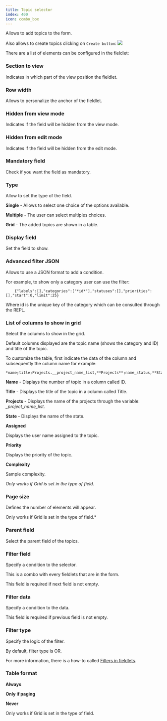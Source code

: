 ```yaml
---
title: Topic selector
index: 400
icon: combo_box
---
```


Allows to add topics to the form.

Also allows to create topics clicking on `Create button`: <img src="/static/images/icons/add.svg" />

There are a list of elements can be configured in the fieldlet:

### Section to view

Indicates in which part of the view position the fieldlet.

### Row width

Allows to personalize the anchor of the fieldlet.


### Hidden from view mode

Indicates if the field will be hidden from the view mode.


### Hidden from edit mode

Indicates if the field will be hidden from the edit mode.


### Mandatory field

Check if you want the field as mandatory.


### Type

Allow to set the type of the field.

**Single** - Allows to select one choice of the options available.

**Multiple** - The user can select multiples choices.

**Grid** - The added topics are shown in a table.

### Display field

Set the field to show.



### Advanced filter JSON

Allows to use a JSON format to add a condition.

For example, to show only a category user can use the filter:

        {"labels":[],"categories":["*id*"],"statuses":[],"priorities":[],"start":0,"limit":25}

Where id is the unique key of the category which can be consulted through the REPL.


### List of columns to show in grid

Select the columns to show in the grid.

Default columns displayed are the topic name (shows the category and ID) and title of the topic.

To customize the table, first indicate the data of the column and subsequently the column name for example:

    *name;title;Projects.__project_name_list,**Projects**;name_status,**Status**;Assign.__user_name,**Assign**,ci;priority,**Priority**;complex,**Complex***

**Name** - Displays the number of topic in a column called ID.

**Title** - Displays the title of the topic in a column called Title.

**Projects** - Displays the name of the projects through the variable:  *_project_name_list*.

**State** - Displays the name of the state.

**Assigned**

Displays the user name assigned to the topic.

**Priority**

Displays the priority of the topic.

**Complexity**

Sample complexity.

*Only works if Grid is set in the type of field.*

### Page size

Defines the number of elements will appear.

Only works if Grid is set in the type of field.*

### Parent field

Select the parent field of the topics.

### Filter field

Specify a condition to the selector.

This is a combo with every fieldlets that are in the form. 

This field is required if next field is not empty.

### Filter data

Specify a condition to the data.

This field is required if previous field is not empty.

### Filter type

Specify the logic of the filter.

By default, filter type is OR.

For more information, there is a how-to called [Filters in fieldlets](how-to/filter-fieldlet).


### Table format

**Always**

**Only if paging**

**Never**

Only works if Grid is set in the type of field.
